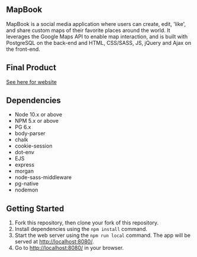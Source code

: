 ## MapBook

MapBook is a social media application where users can create, edit, 'like', and share custom maps of their favorite places around the world. It leverages the Google Maps API to enable map interaction, and is built with PostgreSQL on the back-end and HTML, CSS/SASS, JS, jQuery and Ajax on the front-end.

## Final Product

[See here for website](https://mapbook.herokuapp.com/)

## Dependencies

- Node 10.x or above
- NPM 5.x or above
- PG 6.x
- body-parser
- chalk
- cookie-session
- dot-env
- EJS
- express
- morgan
- node-sass-middleware
- pg-native
- nodemon

## Getting Started

1. Fork this repository, then clone your fork of this repository.
2. Install dependencies using the `npm install` command.
3. Start the web server using the `npm run local` command. The app will be served at <http://localhost:8080/>.
4. Go to <http://localhost:8080/> in your browser.
